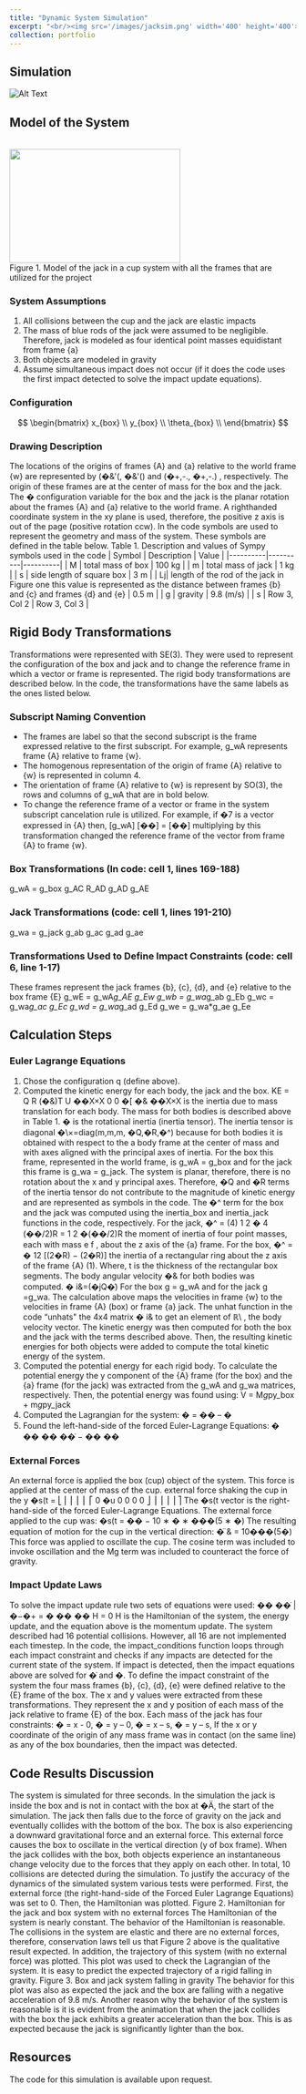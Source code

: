 ```yaml
---
title: "Dynamic System Simulation"
excerpt: "<br/><img src='/images/jacksim.png' width='400' height='400'>"
collection: portfolio
---
```

## Simulation 
![Alt Text](https://github.com/gabwink/gabwink.github.io/raw/master/images/jackinbox.gif)

## Model of the System

<br/><img src='/images/jackinbox.png' width='300px' height='200px'><br>
Figure 1. Model of the jack in a cup system with all the frames that are utilized for the project

### System Assumptions
1. All collisions between the cup and the jack are elastic impacts
2. The mass of blue rods of the jack were assumed to be negligible. Therefore, jack is
modeled as four identical point masses equidistant from frame {a}
1. Both objects are modeled in gravity
2. Assume simultaneous impact does not occur (if it does the code uses the first
impact detected to solve the impact update equations).

### Configuration

$$
\begin{bmatrix}
    x_{box} \\
    y_{box} \\
    \theta_{box} \\
\end{bmatrix}
$$


### Drawing Description
The locations of the origins of frames {A} and {a} relative to the world frame {w} are
represented by (�&'(, �&'() and (�+,-., �+,-.) , respectively. The origin of these frames are at
the center of mass for the box and the jack. The � configuration variable for the box and the
jack is the planar rotation about the frames {A} and {a} relative to the world frame. A righthanded coordinate system in the xy plane is used, therefore, the positive z axis is out of the
page (positive rotation ccw).
In the code symbols are used to represent the geometry and mass of the system. These
symbols are defined in the table below.
Table 1. Description and values of Sympy symbols used in the code
| Symbol | Description | Value |
|----------|----------|----------|
| M | total mass of box | 100 kg |
| m | total mass of jack |  1 kg |
| s | side length of square box | 3 m |
| Lj| length of the rod of the jack in Figure one this value
is represented as the distance between frames {b}
and {c} and frames {d} and {e} | 0.5 m |
| g | gravity | 9.8 (m/s) |
| s | Row 3, Col 2 | Row 3, Col 3 |




## Rigid Body Transformations
Transformations were represented with SE(3). They were used to represent the
configuration of the box and jack and to change the reference frame in which a vector or frame
is represented. The rigid body transformations are described below. In the code, the
transformations have the same labels as the ones listed below.
### Subscript Naming Convention
* The frames are label so that the second subscript is the frame expressed relative to the first subscript. For example, g_wA represents frame {A} relative to frame {w}.
* The homogenous representation of the origin of frame {A} relative to {w} is represented in column 4.
* The orientation of frame {A} relative to {w} is represent by SO(3), the rows and columns of g_wA that are in bold below.
* To change the reference frame of a vector or frame in the system subscript cancelation rule is utilized. For example, if �7 is a vector expressed in {A} then, [g_wA] [��] = [��]
multiplying by this transformation changed the reference frame of the vector from frame {A} to frame {w}.

### Box Transformations (In code: cell 1, lines 169-188)
g_wA = g_box
g_AC
R_AD
g_AD
g_AE
### Jack Transformations (code: cell 1, lines 191-210)
g_wa = g_jack
g_ab
g_ac
g_ad
g_ae
### Transformations Used to Define Impact Constraints (code: cell 6, line 1-17)
These frames represent the jack frames {b}, {c}, {d}, and {e} relative to the box frame {E}
g_wE = g_wA*g_AE
g_Ew
g_wb = g_wa*g_ab
g_Eb
g_wc = g_wa*g_ac
g_Ec
g_wd = g_wa*g_ad
g_Ed
g_we = g_wa*g_ae
g_Ee
## Calculation Steps
### Euler Lagrange Equations
1. Chose the configuration q (define above).
2. Computed the kinetic energy for each body, the jack and the box. 
KE = Q
R (�&)T U
��X×X 0
0 �[ �&
��X×X is the inertia due to mass translation for each body. The mass for both bodies is
described above in Table 1. � is the rotational inertia (inertia tensor). The inertia tensor is
diagonal �\×\=diag(m,m,m, �Q,�R,�^) because for both bodies it is obtained with respect to the
a body frame at the center of mass and with axes aligned with the principal axes of inertia. For
the box this frame, represented in the world frame, is g_wA = g_box and for the jack this frame
is g_wa = g_jack.
The system is planar, therefore, there is no rotation about the x and y principal axes.
Therefore, �Q and �R terms of the inertia tensor do not contribute to the magnitude of kinetic
energy and are represented as symbols in the code. The �^ term for the box and the jack was
computed using the inertia_box and inertia_jack functions in the code, respectively. For the
jack,
�^ = (4)
1
2
�
4 (��/2)R = 1
2 �(��/2)R
the moment of inertia of four point masses, each with mass e
f , about the z axis of the {a} frame.
For the box,
�^ = �
12 [(2�R) − (2�R)]
the inertia of a rectangular ring about the z axis of the frame {A} (1). Where, t is the thickness of
the rectangular box segments.
The body angular velocity �& for both bodies was computed.
�
i&=(�jQ�̇)
For the box g = g_wA and for the jack g =g_wa. The calculation above maps the velocities in
frame {w} to the velocities in frame {A} (box) or frame {a} jack. The unhat function in the code
“unhats" the 4x4 matrix �
i& to get an element of ℝ\ , the body velocity vector. The kinetic
energy was then computed for both the box and the jack with the terms described above. Then,
the resulting kinetic energies for both objects were added to compute the total kinetic energy
of the system.
1. Computed the potential energy for each rigid body. To calculate the potential energy the y
component of the {A} frame (for the box) and the {a} frame (for the jack) was extracted from
the g_wA and g_wa matrices, respectively. Then, the potential energy was found using:
V = M*g*py_box + m*g*py_jack
1. Computed the Lagrangian for the system:
� = �� – �
1. Found the left-hand-side of the forced Euler-Lagrange Equations:
�
��
��
��̇
− ��
��
### External Forces
An external force is applied the box (cup) object of the system. This force is applied at the
center of mass of the cup.
external force shaking the cup in the y �s(t =
⎣
⎢
⎢
⎢
⎢
⎡
0
�u
0
0
0
0 ⎦
⎥
⎥
⎥
⎥
⎤
The �s(t vector is the right-hand-side of the forced Euler-Lagrange Equations. The external
force applied to the cup was:
�s(t = �� − 10 ∗ � ∗ ���(5 ∗ �)
The resulting equation of motion for the cup in the vertical direction:
�̈
& = 10���(5�)
This force was applied to oscillate the cup. The cosine term was included to invoke oscillation
and the Mg term was included to counteract the force of gravity.
### Impact Update Laws
To solve the impact update rule two sets of equations were used:
��
��̇
|�−�+ = � ��
��
H = 0
H is the Hamiltonian of the system, the energy update, and the equation above is the momentum
update.
The system described had 16 potential collisions. However, all 16 are not implemented
each timestep. In the code, the impact_conditions function loops through each impact
constraint and checks if any impacts are detected for the current state of the system. If impact
is detected, then the impact equations above are solved for �̇ and �.
To define the impact constraint of the system the four mass frames {b}, {c}, {d}, {e} were
defined relative to the {E} frame of the box. The x and y values were extracted from these
transformations. They represent the x and y position of each mass of the jack relative to frame
{E} of the box. Each mass of the jack has four constraints:
� = x - 0,
� = y – 0,
� = x – s,
� = y – s,
If the x or y coordinate of the origin of any mass frame was in contact (on the same line)
as any of the box boundaries, then the impact was detected.

## Code Results Discussion
The system is simulated for three seconds. In the simulation the jack is inside the box
and is not in contact with the box at �Ä, the start of the simulation. The jack then falls due to the
force of gravity on the jack and eventually collides with the bottom of the box. The box is also
experiencing a downward gravitational force and an external force. This external force causes
the box to oscillate in the vertical direction (y of box frame). When the jack collides with the 
box, both objects experience an instantaneous change velocity due to the forces that they
apply on each other. In total, 10 collisions are detected during the simulation.
To justify the accuracy of the dynamics of the simulated system various tests were
performed. First, the external force (the right-hand-side of the Forced Euler Lagrange
Equations) was set to 0. Then, the Hamiltonian was plotted.
Figure 2. Hamiltonian for the jack and box system with no external forces
The Hamiltonian of the system is nearly constant. The behavior of the Hamiltonian is
reasonable. The collisions in the system are elastic and there are no external forces, therefore,
conservation laws tell us that Figure 2 above is the qualitative result expected.
In addition, the trajectory of this system (with no external force) was plotted. This plot
was used to check the Lagrangian of the system. It is easy to predict the expected trajectory of
a rigid falling in gravity.
Figure 3. Box and jack system falling in gravity
The behavior for this plot was also as expected the jack and the box are falling with a
negative acceleration of 9.8 m/s.
Another reason why the behavior of the system is reasonable is it is evident from the
animation that when the jack collides with the box the jack exhibits a greater acceleration than
the box. This is as expected because the jack is significantly lighter than the box. 

## Resources 
The code for this simulation is available upon request. 